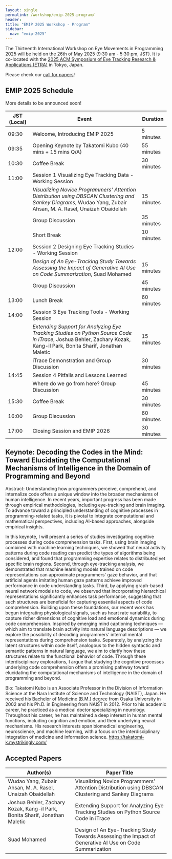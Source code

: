 ```yaml
---
layout: single
permalink: /workshop/emip-2025-program/
header:
title: "EMIP 2025 Workshop - Program"
sidebar:
  nav: "emip-2025"
---
```


The Thirteenth International Workshop on Eye Movements in Programming 2025 will be held on the 26th of May 2025 (9:30 am - 5:30 pm, JST). It is co-located with the [2025 ACM Symposium of Eye Tracking Research & Applications (ETRA)](http://etra.acm.org/2025/) in Tokyo, Japan.

Please check our [call for papers](/workshop/emip-2025/)!

## EMIP 2025 Schedule

More details to be announced soon!

| JST (Local) | Event | Duration |
| --- | --- | --- |
| 09:30 | Welcome, Introducing EMIP 2025 | 5 minutes |
| 09:35 | Opening Keynote by Takatomi Kubo (40 mins + 15 mins Q/A) | 55 minutes |
| 10:30 | Coffee Break | 30 minutes |
| 11:00 | Session 1 Visualizing Eye Tracking Data - Working Session |  |
|  | *Visualizing Novice Programmers’ Attention Distribution using DBSCAN Clustering and Sankey Diagrams*, Wudao Yang, Zubair Ahsan, M. A. Rasel, Unaizah Obaidellah | 15 minutes |
|  | Group Discussion | 35 minutes |
|  | Short Break | 10 minutes |
| 12:00 | Session 2 Designing Eye Tracking Studies - Working Session |  |
|  | *Design of An Eye-Tracking Study Towards Assessing the Impact of Generative AI Use on Code Summarization*, Suad Mohamed | 15 minutes |
|  | Group Discussion | 45 minutes |
| 13:00 | Lunch Break | 60 minutes |
| 14:00 | Session 3 Eye Tracking Tools - Working Session |  |
|  | *Extending Support for Analyzing Eye Tracking Studies on Python Source Code in iTrace*, Joshua Behler, Zachary Kozak, Kang-il Park, Bonita Sharif, Jonathan Maletic | 15 minutes |
|  | iTrace Demonstration and Group Discussion | 30 minutes |
| 14:45 | Session 4 Pitfalls and Lessons Learned |  |
|  | Where do we go from here? Group Discussion | 45 minutes |
| 15:30 | Coffee Break | 30 minutes |
| 16:00 | Group Discussion | 60 minutes |
| 17:00 | Closing Session and EMIP 2026 | 30 minutes |

## Keynote: Decoding the Codes in the Mind: Toward Elucidating the Computational Mechanisms of Intelligence in the Domain of Programming and Beyond

Abstract: 
Understanding how programmers perceive, comprehend, and internalize code offers a unique window into the broader mechanisms of human intelligence. In recent years, important progress has been made through empirical methodologies, including eye-tracking and brain imaging. To advance toward a principled understanding of cognitive processes in programming-related tasks, it is pivotal to integrate computational and mathematical perspectives, including AI-based approaches, alongside empirical insights.

In this keynote, I will present a series of studies investigating cognitive processes during code comprehension tasks. First, using brain imaging combined with machine learning techniques, we showed that neural activity patterns during code reading can predict the types of algorithms being considered, and found that programming expertise relates to distributed yet specific brain regions. Second, through eye-tracking analysis, we demonstrated that machine learning models trained on code representations can approximate programmers' gaze behavior, and that artificial agents imitating human gaze patterns achieve improved performance in code understanding tasks. Third, by applying graph-based neural network models to code, we observed that incorporating hierarchical representations significantly enhances task performance, suggesting that such structures are beneficial for capturing essential aspects of code comprehension. Building upon these foundations, our recent work has begun integrating physiological signals, such as heart rate variability, to capture richer dimensions of cognitive load and emotional dynamics during code comprehension. Inspired by emerging mind captioning techniques — which aim to translate brain activity into natural language descriptions — we explore the possibility of decoding programmers' internal mental representations during comprehension tasks. Separately, by analyzing the latent structures within code itself, analogous to the hidden syntactic and semantic patterns in natural language, we aim to clarify how these structures relate to the functional behavior of code. Through these interdisciplinary explorations, I argue that studying the cognitive processes underlying code comprehension offers a promising pathway toward elucidating the computational mechanisms of intelligence in the domain of programming and beyond.

Bio: 
Takatomi Kubo is an Associate Professor in the Division of Information Science at the Nara Institute of Science and Technology (NAIST), Japan. He received his Bachelor of Medicine (B.M.) degree from Osaka University in 2002 and his Ph.D. in Engineering from NAIST in 2012. Prior to his academic career, he practiced as a medical doctor specializing in neurology. Throughout his career, he has maintained a deep interest in human mental functions, including cognition and emotion, and their underlying neural mechanisms. His research interests span biomedical engineering, neuroscience, and machine learning, with a focus on the interdisciplinary integration of medicine and information science.
https://takatomi-k.mystrikingly.com/

## Accepted Papers

| Author(s) | Paper Title |
|---|---|
| Wudao Yang, Zubair Ahsan, M. A. Rasel, Unaizah Obaidellah | Visualizing Novice Programmers’ Attention Distribution using DBSCAN Clustering and Sankey Diagrams |
| Joshua Behler, Zachary Kozak, Kang-il Park, Bonita Sharif, Jonathan Maletic | Extending Support for Analyzing Eye Tracking Studies on Python Source Code in iTrace |
| Suad Mohamed | Design of An Eye-Tracking Study Towards Assessing the Impact of Generative AI Use on Code Summarization |
